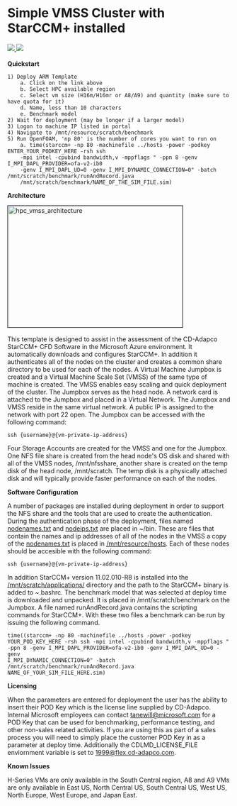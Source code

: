 # Simple VMSS Cluster with StarCCM+ installed

<a href="https://portal.azure.com/#create/Microsoft.Template/uri/https%3A%2F%2Fraw.githubusercontent.com%2Ftanewill%2F5clickTemplates%2Fmaster%2FRawOpenFOAMCluster%2Fazuredeploy_existingvnet.json" target="_blank">
    <img src="http://azuredeploy.net/deploybutton.png" />
</a>
<a href="http://armviz.io/#/?load=https%3A%2F%2Fraw.githubusercontent.com%2Ftanewill%2F5clickTemplates%2Fmaster%2FRawOpenFOAMCluster%2Fazuredeploy.json" target="_blank">
<img src="http://armviz.io/visualizebutton.png"/>
</a>
<br></br>
<b>Quickstart</b>

	1) Deploy ARM Template
		a. Click on the link above
		b. Select HPC available region
		c. Select vm size (H16m/H16mr or A8/A9) and quantity (make sure to have quota for it)
		d. Name, less than 10 characters
		e. Benchmark model
	2) Wait for deployment (may be longer if a larger model)
	3) Logon to machine IP listed in portal
	4) Navigate to /mnt/resource/scratch/benchmark
	5) Run OpenFOAM, 'np 80' is the number of cores you want to run on
		a. time(starccm+ -np 80 -machinefile ../hosts -power -podkey ENTER_YOUR_PODKEY_HERE -rsh ssh
		-mpi intel -cpubind bandwidth,v -mppflags " -ppn 8 -genv I_MPI_DAPL_PROVIDER=ofa-v2-ib0
		-genv I_MPI_DAPL_UD=0 -genv I_MPI_DYNAMIC_CONNECTION=0" -batch /mnt/scratch/benchmark/runAndRecord.java 
		/mnt/scratch/benchmark/NAME_OF_THE_SIM_FILE.sim)


<b>Architecture</b>

<img src="https://github.com/tanewill/5clickTemplates/blob/master/images/hpc_vmss_architecture.png"  align="middle" width="395" height="274"  alt="hpc_vmss_architecture" border="1"/> <br></br>
This template is designed to assist in the assessment of the CD-Adapco StarCCM+ CFD Software in the Microsoft Azure environment. It automatically downloads and configures StarCCM+. In addition it authenticates all of the nodes on the cluster and creates a common share directory to be used for each of the nodes. A Virtual Machine Jumpbox is created and a Virtual Machine Scale Set (VMSS) of the same type of machine is created. The VMSS enables easy scaling and quick deployment of the cluster. The Jumpbox serves as the head node. A network card is attached to the Jumpbox and placed in a Virtual Network. The Jumpbox and VMSS reside in the same virtual network. A public IP is assigned to the network with port 22 open. The Jumpbox can be accessed with the following command:

<code>ssh {username}@{vm-private-ip-address}</code>

Four Storage Accounts are created for the VMSS and one for the Jumpbox. One NFS file share is created from the head node's OS disk and shared with all of the VMSS nodes, /mnt/nfsshare, another share is created on the temp disk of the head node, /mnt/scratch. The temp disk is a physically attached disk and will typically provide faster performance on each of the nodes.


<b>Software Configuration</b>

A number of packages are installed during deployment in order to support the NFS share and the tools that are used to create the authentication. During the authentication phase of the deployment, files named <u>nodenames.txt</u> and <u>nodeips.txt</u> are placed in ~/bin. These are files that contain the names and ip addresses of all of the nodes in the VMSS a copy of the <u>nodenames.txt</u> is placed in <u>/mnt/resource/hosts</u>. Each of these nodes should be accesible with the following command:

<code>ssh {username}@{vm-private-ip-address}</code>

In addition StarCCM+ version 11.02.010-R8 is installed into the <u>/mnt/scratch/applications/</u> directory and the path to the StarCCM+ binary is added to ~.bashrc. The benchmark model that was selected at deploy time is downloaded and unpacked. It is placed in /mnt/scratch/benchmark on the Jumpbox. A file named runAndRecord.java contains the scripting commands for StarCCM+. With these two files a benchmark can be run by issuing the following command.

<code>time((starccm+ -np 80 -machinefile ../hosts -power -podkey YOUR_POD_KEY_HERE -rsh ssh -mpi intel -cpubind bandwidth,v -mppflags " -ppn 8 -genv I_MPI_DAPL_PROVIDER=ofa-v2-ib0 -genv I_MPI_DAPL_UD=0 -genv I_MPI_DYNAMIC_CONNECTION=0" -batch /mnt/scratch/benchmark/runAndRecord.java NAME_OF_YOUR_SIM_FILE_HERE.sim)</code>

<b>Licensing</b>

When the parameters are entered for deployment the user has the ability to insert their POD Key which is the license line supplied by CD-Adapco. Internal Microsoft employees can contact <a>tanewill@microsoft.com</a> for a POD Key that can be used for benchmarking, performance testing, and other non-sales related activities. If you are using this as part of a sales process you will need to simply place the customer POD Key in as a parameter at deploy time. Additionally the CDLMD_LICENSE_FILE enviornment variable is set to 1999@flex.cd-adapco.com.

<b>Known Issues</b>

H-Series VMs are only available in the South Central region, A8 and A9 VMs are only available in East US, North Central US, South Central US, West US, North Europe, West Europe, and Japan East.
